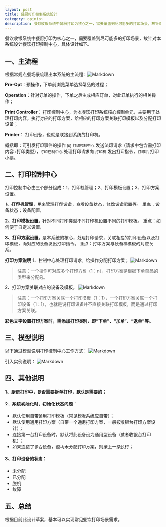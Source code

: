 ```yaml
---
layout: post
title: 餐厨打印控制系统设计
category: opinion
description: 餐饮收银系统中餐厨打印为核心之一，需要覆盖到尽可能多的打印场景，故针对本系统设计餐饮打印控制中心。
---
```


餐饮收银系统中餐厨打印为核心之一，需要覆盖到尽可能多的打印场景，故针对本系统设计餐饮打印控制中心，具体设计如下。

## 一、主流程

根据常规点餐场景梳理出本系统的主流程：![Markdown](http://p1.bpimg.com/586931/c9b3b93fd7475c61.png)

<strong>Pre-Opt</strong>：预操作，下单前浏览菜单选择菜品的过程；

<strong>Operation</strong>：针对订单的操作，下单之后生成相应订单，对此订单执行的相关操作；

<strong>Print Controller</strong>： 打印控制中心，为本餐饮打印系统核心控制单元，主要用于处理打印内容，执行对应的打印方案，给相应的打印方案关联打印模板以及分配打印设备；

<strong>Printer</strong>： 打印设备，也就是联接到系统的打印机。

概括即：可引发打印事件的操作 向 `打印控制中心` 发送法印请求（请求中包含需打印内容+打印类型），`打印控制中心` 处理打印请求向 `打印机` 发出打印指令，`打印机` 打印小票。

## 二、打印控制中心

打印控制中心由三个部分组成：1、打印机管理；2、打印模板设置；3、打印方案设置。

<strong>1、打印机管理</strong>，用来管理打印设备，查看设备状态，修改设备配置等。
重点：设备状态；设备配置。

<strong>2、打印模板设置</strong>，针对不同打印类型不同打印机设置不同的打印模板。
重点：如何便于自定义设置。

<strong>3、打印方案设置</strong>，是本系统的核心，处理打印请求，关联相应的打印设备以及打印模板，向对应的设备发出打印指令。
重点：打印方案与设备和模板的对应关系。

<strong>打印方案说明</strong>
1、控制中心处理打印请求，给操作分配打印方案；
![Markdown](http://p1.bpimg.com/586931/4e2ddddd10da58d5.png)
>注意：一个操作可对应多个打印方案（1：n），打印方案是根据下单菜品的类型来分配的。

2、打印方案关联对应的设备及模板。
![Markdown](http://p1.bpimg.com/586931/c18f528504181086.png)
> 注意：一个打印方案关联一个打印模板（1：1），一个打印方案关联一个打印设备（1：1），也就是说打印设备并不直接关联打印模板，而是通过打印方案关联。

<strong>彩色文字设置打印方案时，需添加打印类别，即“下单”、“加单”、“退单”等。</strong>

## 三、模型说明

以下通过模型说明打印控制中心工作方式：
![Markdown](http://p1.bpimg.com/586931/dbc0c4d2fb063c95.png)

引入实例说明：
![Markdown](http://p1.bpimg.com/586931/81b890c72b79208d.png)

## 四、其他说明

#### 1、厨房打印中，是否需要拆单打印，默认是需要的；

#### 2、系统初始化时，初始化状态问题：

<ul>
	<li>默认使用自带通用打印模板（常见模板系统应自带）；</li>
	<li>默认使用通用打印方案（自带一个通用打印方案，一般按收银台打印方案设计）；</li>
	<li>连接第一台打印设备时，默认将此设备设为通用型设备（或者收银台打印机）；</li>
	<li>如果连接了多台设备，但均未分配打印方案，则按上一条执行；</li>
</ul>

#### 3、打印设备的状态：
<ul>
	<li>未分配</li>
	<li>已分配</li>
	<li>脱机</li>
	<li>故障</li>
</ul>

## 五、总结

根据目前此设计草案，基本可以实现常见餐饮打印场景需求。